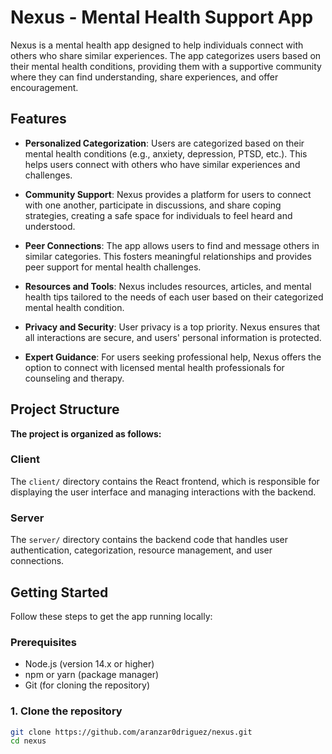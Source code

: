 # Nexus - Mental Health Support App

Nexus is a mental health app designed to help individuals connect with others who share similar experiences. The app categorizes users based on their mental health conditions, providing them with a supportive community where they can find understanding, share experiences, and offer encouragement. 

## Features

- **Personalized Categorization**: Users are categorized based on their mental health conditions (e.g., anxiety, depression, PTSD, etc.). This helps users connect with others who have similar experiences and challenges.
  
- **Community Support**: Nexus provides a platform for users to connect with one another, participate in discussions, and share coping strategies, creating a safe space for individuals to feel heard and understood.

- **Peer Connections**: The app allows users to find and message others in similar categories. This fosters meaningful relationships and provides peer support for mental health challenges.

- **Resources and Tools**: Nexus includes resources, articles, and mental health tips tailored to the needs of each user based on their categorized mental health condition.

- **Privacy and Security**: User privacy is a top priority. Nexus ensures that all interactions are secure, and users' personal information is protected.

- **Expert Guidance**: For users seeking professional help, Nexus offers the option to connect with licensed mental health professionals for counseling and therapy.

## Project Structure

**The project is organized as follows:**

### Client

The `client/` directory contains the React frontend, which is responsible for displaying the user interface and managing interactions with the backend.

### Server

The `server/` directory contains the backend code that handles user authentication, categorization, resource management, and user connections.

## Getting Started

Follow these steps to get the app running locally:

### Prerequisites

- Node.js (version 14.x or higher)
- npm or yarn (package manager)
- Git (for cloning the repository)

### 1. Clone the repository

```bash
git clone https://github.com/aranzar0driguez/nexus.git
cd nexus

